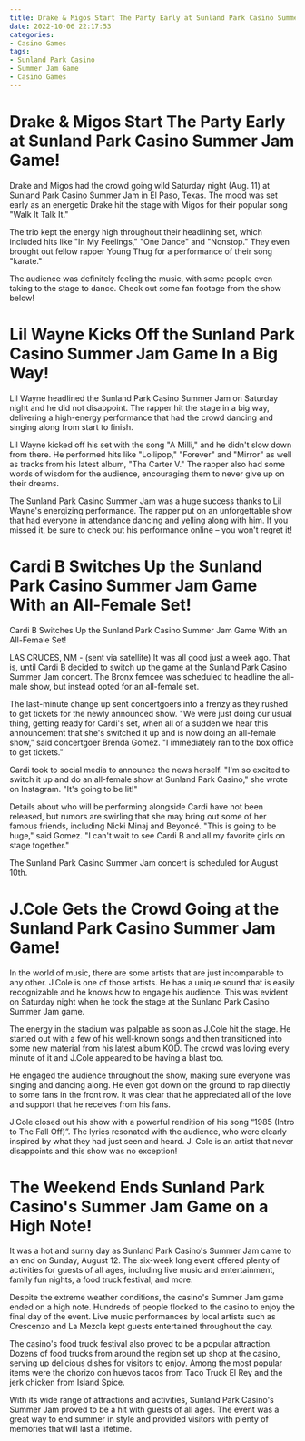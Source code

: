 ```yaml
---
title: Drake & Migos Start The Party Early at Sunland Park Casino Summer Jam Game!
date: 2022-10-06 22:17:53
categories:
- Casino Games
tags:
- Sunland Park Casino
- Summer Jam Game
- Casino Games
---
```



#  Drake & Migos Start The Party Early at Sunland Park Casino Summer Jam Game!

Drake and Migos had the crowd going wild Saturday night (Aug. 11) at Sunland Park Casino Summer Jam in El Paso, Texas. The mood was set early as an energetic Drake hit the stage with Migos for their popular song "Walk It Talk It."

The trio kept the energy high throughout their headlining set, which included hits like "In My Feelings," "One Dance" and "Nonstop." They even brought out fellow rapper Young Thug for a performance of their song "karate."

The audience was definitely feeling the music, with some people even taking to the stage to dance. Check out some fan footage from the show below!

#  Lil Wayne Kicks Off the Sunland Park Casino Summer Jam Game In a Big Way!

Lil Wayne headlined the Sunland Park Casino Summer Jam on Saturday night and he did not disappoint. The rapper hit the stage in a big way, delivering a high-energy performance that had the crowd dancing and singing along from start to finish.

Lil Wayne kicked off his set with the song "A Milli," and he didn't slow down from there. He performed hits like "Lollipop," "Forever" and "Mirror" as well as tracks from his latest album, "Tha Carter V." The rapper also had some words of wisdom for the audience, encouraging them to never give up on their dreams.

The Sunland Park Casino Summer Jam was a huge success thanks to Lil Wayne's energizing performance. The rapper put on an unforgettable show that had everyone in attendance dancing and yelling along with him. If you missed it, be sure to check out his performance online – you won't regret it!

#  Cardi B Switches Up the Sunland Park Casino Summer Jam Game With an All-Female Set!

Cardi B Switches Up the Sunland Park Casino Summer Jam Game With an All-Female Set!

LAS CRUCES, NM - (sent via satellite) It was all good just a week ago. That is, until Cardi B decided to switch up the game at the Sunland Park Casino Summer Jam concert. The Bronx femcee was scheduled to headline the all-male show, but instead opted for an all-female set.

The last-minute change up sent concertgoers into a frenzy as they rushed to get tickets for the newly announced show. "We were just doing our usual thing, getting ready for Cardi's set, when all of a sudden we hear this announcement that she's switched it up and is now doing an all-female show," said concertgoer Brenda Gomez. "I immediately ran to the box office to get tickets."

Cardi took to social media to announce the news herself. "I'm so excited to switch it up and do an all-female show at Sunland Park Casino," she wrote on Instagram. "It's going to be lit!"

Details about who will be performing alongside Cardi have not been released, but rumors are swirling that she may bring out some of her famous friends, including Nicki Minaj and Beyoncé. "This is going to be huge," said Gomez. "I can't wait to see Cardi B and all my favorite girls on stage together."

The Sunland Park Casino Summer Jam concert is scheduled for August 10th.

#  J.Cole Gets the Crowd Going at the Sunland Park Casino Summer Jam Game!

In the world of music, there are some artists that are just incomparable to any other. J.Cole is one of those artists. He has a unique sound that is easily recognizable and he knows how to engage his audience. This was evident on Saturday night when he took the stage at the Sunland Park Casino Summer Jam game.

The energy in the stadium was palpable as soon as J.Cole hit the stage. He started out with a few of his well-known songs and then transitioned into some new material from his latest album KOD. The crowd was loving every minute of it and J.Cole appeared to be having a blast too.

He engaged the audience throughout the show, making sure everyone was singing and dancing along. He even got down on the ground to rap directly to some fans in the front row. It was clear that he appreciated all of the love and support that he receives from his fans.

J.Cole closed out his show with a powerful rendition of his song “1985 (Intro to The Fall Off)”. The lyrics resonated with the audience, who were clearly inspired by what they had just seen and heard. J. Cole is an artist that never disappoints and this show was no exception!

#  The Weekend Ends Sunland Park Casino's Summer Jam Game on a High Note!

It was a hot and sunny day as Sunland Park Casino's Summer Jam came to an end on Sunday, August 12. The six-week long event offered plenty of activities for guests of all ages, including live music and entertainment, family fun nights, a food truck festival, and more.

Despite the extreme weather conditions, the casino's Summer Jam game ended on a high note. Hundreds of people flocked to the casino to enjoy the final day of the event. Live music performances by local artists such as Crescenzo and La Mezcla kept guests entertained throughout the day.

The casino's food truck festival also proved to be a popular attraction. Dozens of food trucks from around the region set up shop at the casino, serving up delicious dishes for visitors to enjoy. Among the most popular items were the chorizo con huevos tacos from Taco Truck El Rey and the jerk chicken from Island Spice.

With its wide range of attractions and activities, Sunland Park Casino's Summer Jam proved to be a hit with guests of all ages. The event was a great way to end summer in style and provided visitors with plenty of memories that will last a lifetime.